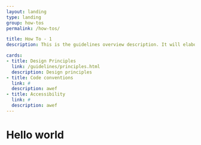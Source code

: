 ```yaml
---
layout: landing
type: landing
group: how-tos
permalink: /how-tos/

title: How To - 1
description: This is the guidelines overview description. It will elaborate on the guidelines and principles that need to be followed to build applications.

cards:
- title: Design Principles
  link: /guidelines/principles.html
  description: Design principles
- title: Code conventions
  link: #
  description: awef
- title: Accessibility
  link: #
  description: awef
---
```

# Hello world